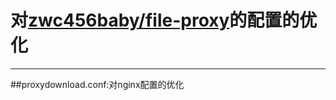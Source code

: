 # 对[zwc456baby/file-proxy](https://github.com/zwc456baby/file-proxy)的配置的优化
***
##proxydownload.conf:对nginx配置的优化
